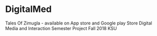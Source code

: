 # DigitalMed
Tales Of Zimugla - available on App store and Google play Store 
Digital Media and Interaction Semester Project Fall 2018 KSU
